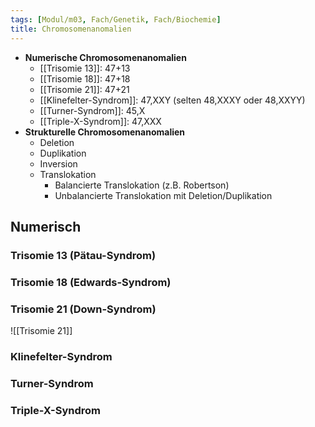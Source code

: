 ```yaml
---
tags: [Modul/m03, Fach/Genetik, Fach/Biochemie]
title: Chromosomenanomalien
---
```

- **Numerische Chromosomenanomalien**
	- [[Trisomie 13]]: 47+13
	- [[Trisomie 18]]: 47+18
	- [[Trisomie 21]]: 47+21
	- [[Klinefelter-Syndrom]]: 47,XXY (selten 48,XXXY oder 48,XXYY)
	- [[Turner-Syndrom]]: 45,X
	- [[Triple-X-Syndrom]]: 47,XXX
- **Strukturelle Chromosomenanomalien**
	- Deletion
	- Duplikation
	- Inversion
	- Translokation
		- Balancierte Translokation (z.B. Robertson)
		- Unbalancierte Translokation mit Deletion/Duplikation

## Numerisch
### Trisomie 13 (Pätau-Syndrom)
### Trisomie 18 (Edwards-Syndrom)
### Trisomie 21 (Down-Syndrom)
![[Trisomie 21]]
### Klinefelter-Syndrom
### Turner-Syndrom
### Triple-X-Syndrom
